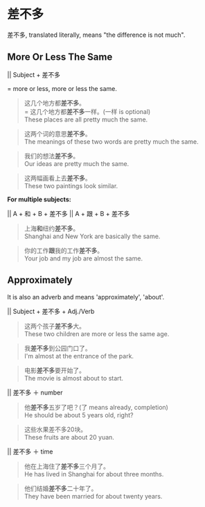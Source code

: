 # 差不多

差不多, translated literally, means "the difference is not much".

## More Or Less The Same

|| Subject + 差不多

= more or less, more or less the same.

> 这几个地方都**差不多**。<br>
= 这几个地方都**差不多**一样。(一样 is optional)  
These places are all pretty much the same.

> 这两个词的意思**差不多**。<br>
The meanings of these two words are pretty much the same.

> 我们的想法**差不多**。<br>
Our ideas are pretty much the same.

> 这两幅画看上去**差不多**。<br>
These two paintings look similar.

**For multiple subjects:**

|| A + 和 + B + 差不多
|| A + 跟 + B + 差不多

> 上海**和**纽约**差不多**。<br>
Shanghai and New York are basically the same.

> 你的工作**跟**我的工作**差不多**。<br>
Your job and my job are almost the same.

## Approximately

It is also an adverb and means 'approximately', 'about'.

|| Subject + 差不多 + Adj./Verb

> 这两个孩子**差不多**大。  
These two children are more or less the same age.

> 我**差不多**到公园门口了。  
I'm almost at the entrance of the park.

> 电影**差不多**要开始了。  
The movie is almost about to start.

|| 差不多 ＋ number

> 他**差不多**五岁了吧？(了 means already, completion)  
He should be about 5 years old, right?

> 这些水果差不多20块。  
These fruits are about 20 yuan.

|| 差不多 ＋ time

> 他在上海住了**差不多**三个月了。  
He has lived in Shanghai for about three months.

> 他们结婚**差不多**二十年了。  
They have been married for about twenty years.
